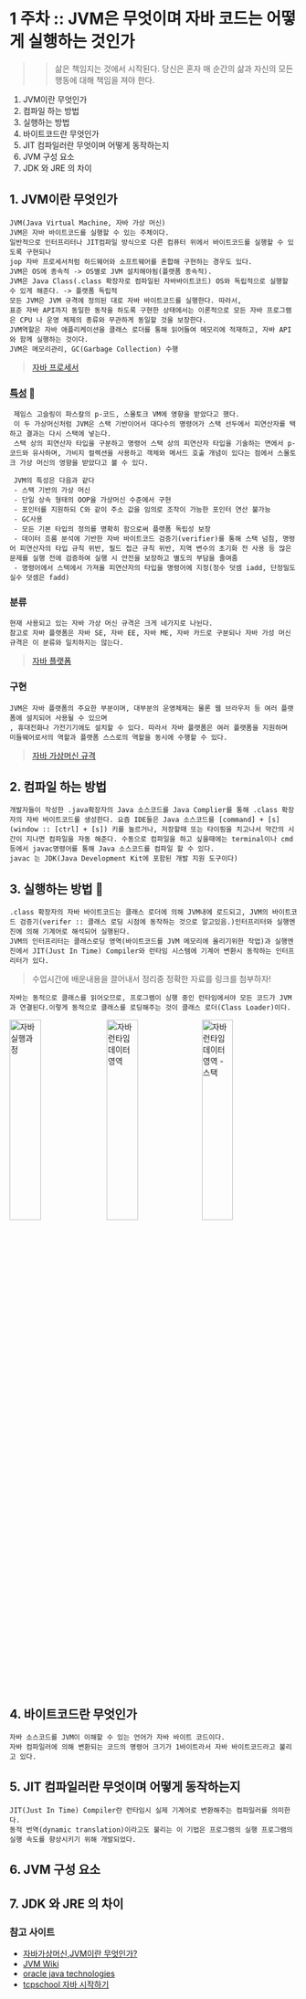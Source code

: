 # 1 주차 :: JVM은 무엇이며 자바 코드는 어떻게 실행하는 것인가

> > 삶은 책임지는 것에서 시작된다. 당신은 혼자 매 순간의 삶과 자신의 모든 행동에 대해 책임을 져야 한다.

1. JVM이란 무엇인가
2. 컴파일 하는 방법
3. 실행하는 방법
4. 바이트코드란 무엇인가
5. JIT 컴파일러란 무엇이며 어떻게 동작하는지
6. JVM 구성 요소
7. JDK 와 JRE 의 차이

## 1. JVM이란 무엇인가
    JVM(Java Virtual Machine, 자바 가상 머신)
    JVM은 자바 바이트코드를 실행할 수 있는 주체이다.
    일반적으로 인터프리터나 JIT컴파일 방식으로 다른 컴퓨터 위에서 바이트코드를 실행할 수 있도록 구현되나 
    jop 자바 프로세서처럼 하드웨어와 소프트웨어를 혼합해 구현하는 경우도 있다.
    JVM은 OS에 종속적 -> OS별로 JVM 설치해야됨(플랫폼 종속적). 
    JVM은 Java Class(.class 확장자로 컴파일된 자바바이트코드) OS와 독립적으로 실행할 수 있게 해준다. -> 플랫폼 독립적
    모든 JVM은 JVM 규격에 정의된 대로 자바 바이트코드를 실행한다. 따라서,
    표준 자바 API까지 동일한 동작을 하도록 구현한 상태에서는 이론적으로 모든 자바 프로그램은 CPU 나 운영 체제의 종류와 무관하게 동일할 것을 보장한다.
    JVM역할은 자바 애플리케이션을 클래스 로더를 통해 읽어들여 메모리에 적재하고, 자바 API와 함께 실행하는 것이다.
    JVM은 메모리관리, GC(Garbage Collection) 수행

> [자바 프로세서](https://ko.wikipedia.org/wiki/%EC%9E%90%EB%B0%94_%ED%94%84%EB%A1%9C%EC%84%B8%EC%84%9C)

### [특성](https://ko.wikipedia.org/wiki/%EC%9E%90%EB%B0%94_%EA%B0%80%EC%83%81_%EB%A8%B8%EC%8B%A0) :monocle_face: 
    
     제임스 고슬링이 파스칼의 p-코드, 스몰토크 VM에 영향을 받았다고 했다.
     이 두 가상머신처럼 JVM은 스택 기반이어서 대다수의 명령어가 스택 선두에서 피연산자를 택하고 결과는 다시 스택에 넣는다. 
     스택 상의 피연산자 타입을 구분하고 명령어 스택 상의 피연산자 타입을 기술하는 면에서 p- 코드와 유사하며, 가비지 컬렉션을 사용하고 객체와 메서드 호출 개념이 있다는 점에서 스몰토크 가상 머신의 영향을 받았다고 볼 수 있다.

     JVM의 특성은 다음과 같다
     - 스택 기반의 가상 머신
     - 단일 상속 형태의 OOP을 가상머신 수준에서 구현
     - 포인터를 지원하되 C와 같이 주소 값을 임의로 조작이 가능한 포인터 연산 불가능
     - GC사용
     - 모든 기본 타입의 정의를 명확히 함으로써 플랫폼 독립성 보장
     - 데이터 흐름 분석에 기반한 자바 바이트코드 검증기(verifier)를 통해 스택 넘침, 명령어 피연산자의 타입 규칙 위반, 필드 접근 규칙 위반, 지역 변수의 초기화 전 사용 등 많은 문제를 실행 전에 검증하여 실행 시 안전을 보장하고 별도의 부담을 줄여줌
     - 명령어에서 스택에서 가져올 피연산자의 타입을 명령어에 지정(정수 덧셈 iadd, 단정밀도 실수 덧셈은 fadd)

### 분류
    현재 사용되고 있는 자바 가상 머신 규격은 크게 네가지로 나뉜다. 
    참고로 자바 플랫폼은 자바 SE, 자바 EE, 자바 ME, 자바 카드로 구분되나 자바 가성 머신 규격은 이 분류와 일치하지는 않는다.

> [자바 플랫폼](https://ko.wikipedia.org/wiki/%EC%9E%90%EB%B0%94_(%EC%86%8C%ED%94%84%ED%8A%B8%EC%9B%A8%EC%96%B4_%ED%94%8C%EB%9E%AB%ED%8F%BC))
    
### 구현
    JVM은 자바 플랫폼의 주요한 부분이며, 대부분의 운영체제는 물론 웹 브라우저 등 여러 플랫폼에 설치되어 사용될 수 있으며
    , 휴대전화나 가전기기에도 설치할 수 있다. 따라서 자바 플랫폼은 여러 플랫폼을 지원하며 미들웨어로서의 역할과 플랫폼 스스로의 역할을 동시에 수행할 수 있다.

> [자바 가상머신 규격](https://www.oracle.com/java/technologies/)

## 2. 컴파일 하는 방법
    개발자들이 작성한 .java확장자의 Java 소스코드를 Java Complier를 통해 .class 확장자의 자바 바이트코드를 생성한다. 요즘 IDE들은 Java 소스코드를 [command] + [s] (window :: [ctrl] + [s]) 키를 눌르거나, 저장할때 또는 타이핑을 치고나서 약간의 시간이 지나면 컴파일을 자동 해준다. 수동으로 컴파일을 하고 싶을때에는 terminal이나 cmd 등에서 javac명령어를 통해 Java 소스코드를 컴파일 할 수 있다.
    javac 는 JDK(Java Development Kit에 포함된 개발 지원 도구이다)
    
## 3. 실행하는 방법 :thought_balloon:
    .class 확장자의 자바 바이트코드는 클래스 로더에 의해 JVM내에 로드되고, JVM의 바이트코드 검증기(verifer :: 클래스 로딩 시점에 동작하는 것으로 알고있음.)인터프리터와 실행엔진에 의해 기계어로 해석되어 실행된다.
    JVM의 인터프리터는 클래스로딩 영역(바이트코드를 JVM 메모리에 올리기위한 작업)과 실행엔진에서 JIT(Just In Time) Compiler와 런타임 시스템에 기계어 변환시 동작하는 인터프리터가 있다.

> 수업시간에 배운내용을 끌어내서 정리중 정확한 자료를 링크를 첨부하자!  

    자바는 동적으로 클래스를 읽어오므로, 프로그램이 싱행 중인 런타임에서야 모든 코드가 JVM과 연결된다.이렇게 동적으로 클래스를 로딩해주는 것이 클래스 로더(Class Loader)이다.
<img src="https://github.com/accidentlywoo/TIL/blob/main/images/java-excution.png" width="33%" height="30%" display="inline-block" alt="자바 실행과정" /> <img src="https://github.com/accidentlywoo/TIL/blob/main/images/runtime-data-area.png" width="33%" height="30%" display="inline-block" alt="자바 런타임 데이터 영역"/><img src="https://github.com/accidentlywoo/TIL/blob/main/images/runtime-data-stack.png" width="33%" height="30%" display="inline-block" alt="자바 런타임 데이터 영역 - 스택"></img>
## 4. 바이트코드란 무엇인가
    자바 소스코드를 JVM이 이해할 수 있는 언어가 자바 바이트 코드이다. 
    자바 컴파일러에 의해 변환되는 코드의 명령어 크기가 1바이트라서 자바 바이트코드라고 불리고 있다.

## 5. JIT 컴파일러란 무엇이며 어떻게 동작하는지
    JIT(Just In Time) Compiler란 런타임시 실제 기계어로 변환해주는 컴파일러를 의미한다. 
    동적 번역(dynamic translation)이라고도 불리는 이 기법은 프로그램의 실행 프로그램의 실행 속도를 향상시키기 위해 개발되었다.

## 6. JVM 구성 요소
## 7. JDK 와 JRE 의 차이

### 참고 사이트
- [자바가상머신,JVM이란 무엇인가?](https://asfirstalways.tistory.com/158)
- [JVM Wiki](https://ko.wikipedia.org/wiki/%EC%9E%90%EB%B0%94_%EA%B0%80%EC%83%81_%EB%A8%B8%EC%8B%A0)
- [oracle java technologies](https://www.oracle.com/java/technologies/)
- [tcpschool 자바 시작하기](http://tcpschool.com/java/java_intro_programming)